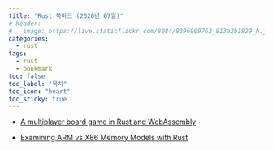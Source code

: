 ```yaml
---
title: "Rust 북마크 (2020년 07월)"
# header:
#   image: https://live.staticflickr.com/8084/8396909762_813a2b1829_h.jpg
categories:
  - rust
tags:
  - rust
  - bookmark
toc: false
toc_label: "목차"
toc_icon: "heart"
toc_sticky: true
---
```

- [A multiplayer board game in Rust and WebAssembly](http://www.mattkeeter.com/projects/pont/)

- [Examining ARM vs X86 Memory Models with Rust](https://www.nickwilcox.com/blog/arm_vs_x86_memory_model/)